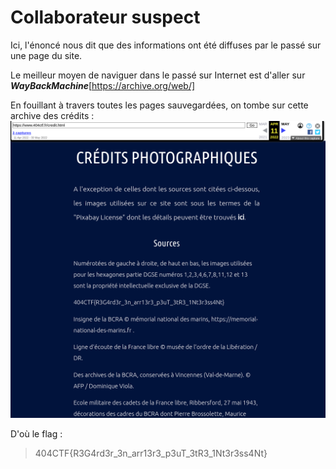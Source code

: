 # Collaborateur suspect

Ici, l'énoncé nous dit que des informations ont été diffuses par le passé sur une page du site.

Le meilleur moyen de naviguer dans le passé sur Internet est d'aller sur ***WayBackMachine***[https://archive.org/web/]

En fouillant à travers toutes les pages sauvegardées, on tombe sur cette archive des crédits :
![alt text](https://github.com/anonylouis/404CTF-2022---Write-ups/blob/main/OSINT/Collaborateur_suspect/credit.png)

D'où le flag :

> 404CTF{R3G4rd3r_3n_arr13r3_p3uT_3tR3_1Nt3r3ss4Nt}